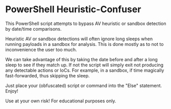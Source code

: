 # PowerShell Heuristic-Confuser

This PowerShell script attempts to bypass AV heuristic or sandbox detection by date/time comparisons.  

Heuristic AV or sandbox detections will often ignore long sleeps when running payloads in a sandbox for analysis. This is done mostly as to not to inconvenience the user too much. 

We can take advantage of this by taking the date before and after a long sleep to see if they match up. If not the script will simply exit not producing any detectable actions or IoCs. For example, in a sandbox, if time magically fast-forwarded, thus skipping the sleep. 

Just place your (obfuscated) script or command into the "Else" statement. Enjoy!

Use at your own risk! For educational purposes only.

